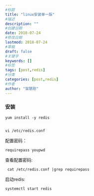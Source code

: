 ```yaml
---
#标题
title: "linux安装单一版"
#描述
description: ""
#创建日期
date: 2018-07-24
#修改日期
lastmod: 2018-07-24
#草稿
draft: false
#关键字
keywords: []
#标签
tags: [post,redis]
#分类
categories: [post,redis]
#作者
author: "邹慧刚"
---
```

### 安装

	yum install -y redis


	vi /etc/redis.conf

配置密码：

	requirepass youpwd

查看配置密码:

	 cat /etc/redis.conf |grep requirepass

启动redis:

	systemctl start redis